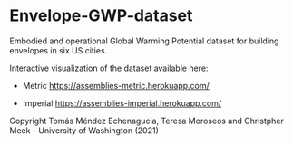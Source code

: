 # Envelope-GWP-dataset
Embodied and operational Global Warming Potential dataset for building envelopes in six US cities. 

Interactive visualization of the dataset available here:

- Metric
https://assemblies-metric.herokuapp.com/

- Imperial
https://assemblies-imperial.herokuapp.com/

Copyright Tomás Méndez Echenagucia, Teresa Moroseos and Christpher Meek - University of Washington (2021)

